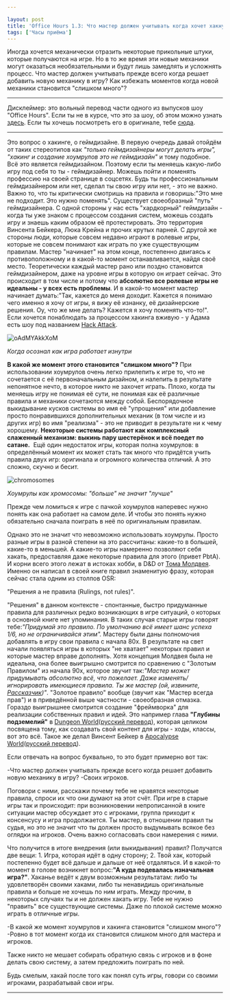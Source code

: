```yaml
---

layout: post
title: 'Office Hours 1.3: Что мастер должен учитывать когда хочет хакнуть игру?'
tags: ['Часы приёма']
---
```


Иногда хочется механически отразить некоторые прикольные штуки, которые получаются на игре. Но в то же время эти новые механики могут оказаться необязательными и будут лишь замедлять и усложнять процесс. Что мастер должен учитывать прежде всего когда решает добавить новую механику в игру? Как избежать моментов когда новой механики становится "слишком много"?





* * *





Дисклеймер: это вольный перевод части одного из выпусков шоу "Office Hours". Если ты не в курсе, что это за шоу, об этом можно узнать [здесь](https://wunderwaffla.wordpress.com/2017/03/21/что-за-office-hours/). Если ты хочешь посмотреть его в оригинале, тебе [сюда](https://www.youtube.com/playlist?list=PLAmPx8nWedFVGdrP2JmcYzdvZC8sWV5b4).  





* * *



Это вопрос о хакинге, о геймдизайне. В первую очередь давай отойдём от таких стереотипов как _"только геймдизайнеры могут делать игры", "хакинг и создание хоумрулов это не геймдизайн"_ и тому подобное. Всё это является геймдизайном. Поэтому если ты меняешь какую-либо игру под себя то ты - геймдизайнер. Можешь пойти и поменять профессию на своей странице в соцсетях. Будь ты профессиональным геймдизайнером или нет, сделал ты свою игру или нет, - это не важно. Важно то, что ты критически смотришь на правила и говоришь:"Это мне не подходит. Это нужно поменять".
Существует своеобразный "путь" геймдизайнера. С одной стороны у нас есть "хардкорный" геймдизайн - когда ты уже знаком с процессом создания систем, можешь создать игру и знаешь каким образом её протестировать. Это территория Винсента Бейкера, Люка Крейна и прочих крутых парней. С другой же стороны люди, которые совсем недавно играют в ролевые игры, которые не совсем понимают как играть по уже существующим правилам. Мастер "начинает" на этом конце, постепенно двигаясь к противоположному и в какой-то момент останавливается, найдя своё место. Теоретически каждый мастер рано или поздно становится геймдизайнером, даже на уровне игры в которую он играет сейчас. Это происходит в том числе и потому что **абсолютно все ролевые игры не идеальны - у всех есть проблемы**. И в какой-то момент мастер начинает думать:"Так, кажется до меня доходит. Кажется я понимаю чего именно я хочу от игры, я вижу её изнанку, её дизайнерские решения. Оу, что же мне делать? Кажется я хочу поменять что-то!". Если хочется понаблюдать за процессом хакинга вживую - у Адама есть шоу под названием [Hack Attack](https://www.youtube.com/playlist?list=PLAmPx8nWedFXj-RMyHdOfK_-bDPqf1WWL).

![oAdMYAkkXoM](https://wunderwaffla.files.wordpress.com/2017/04/oadmyakkxom.jpg)

_Когда осознал как игра работает изнутри_

**В какой же момент этого становится "слишком много"?** При использовании хоумрулов очень легко прилепить к игре то, что не сочетается с её первоначальным дизайном, и налепить в результате непонятное нечто, в которое никто не захочет играть. Плохо, когда ты меняешь игру не понимая её сути, не понимая как её различные правила и механики сочетаются между собой. Беспорядочное выкидывание кусков системы во имя её "упрощения" или добавление просто понравившихся дополнительных механик (в том числе и из других игр) во имя "реализма" - это не приводит в результате ни к чему хорошему. **Некоторые системы работают как комплексный слаженный механизм: выкинь пару шестерёнок и всё поедет по сатане.**  Ещё один недостаток игры, которая полна хоумрулов: в определённый момент их может стать так много что придётся учить правила двух игр: оригинала и огромного количества отличий. А это сложно, скучно и бесит.

![chromosomes](https://wunderwaffla.files.wordpress.com/2017/04/chromosomes-e1492070985808.jpg)

_Хоумрулы как хромосомы: "больше" не значит "лучше"_

Прежде чем ломиться к игре с пачкой хоумрулов наперевес нужно понять как она работает на самом деле. И чтобы это понять нужно обязательно сначала поиграть в неё по оригинальным правилам.

Однако это не значит что невозможно использовать хоумрулы. Просто разные игры в разной степени на это рассчитаны: какие-то в большей, какие-то в меньшей. А какие-то игры намеренно позволяют себя хакать, предоставляя даже некоторые правила для этого (привет PbtA). И корни всего этого лежат в истоках хобби, в D&D от [Тома Молдвея](https://en.wikipedia.org/wiki/Tom_Moldvay). Именно он написал в своей книге правил знаменитую фразу, которая сейчас стала одним из столпов OSR:




  "Решения а не правила (Rulings, not rules)".




"Решения" в данном контексте - спонтанные, быстро придуманные правила для различных редко возникающих в игре ситуаций, о которых в основной книге нет упоминания. В таких случая старые игры говорят тебе:_"Придумай это правило. По умолчанию всё имеет шанс успеха 1/6, но не ограничивайся этим"._ Мастеру были даны полномочия добавлять в игру свои правила с начала 80х. В результате на свет начали появляться игры в которых "не хватает" некоторых правил и которые мастер вправе дополнять.
Хотя концепция Молдвея была не идеальна, она более выигрышно смотрится по сравнению с "Золотым Правилом" из начала 90х, которое звучит так:_"Мастер может придумывать абсолютно всё, что пожелает. Даже изменять/игнорировать имеющиеся правила. Ты же мастер (ой, извините, [Рассказчик](http://www.white-wolf.com/))"_. "Золотое правило" вообще (звучит как "Мастер всегда прав") и в приведённой выше частности - своеобразная отмазка. Гораздо выигрышнее смотрится создание "фреймворка" для реализации собственных правил и идей. Это например глава **"Глубины подземелий"** в [Dungeon World](http://www.dungeon-world.com/)([русский перевод](http://indigogames.ru/shop/dw-pdf/)), которая целиком посвящена тому, как создавать свой контент для игры - ходы, классы, вот это всё. Такое же делал Винсент Бейкер в [Apocalypse World](http://apocalypse-world.com/)([русский перевод](http://www.safgang.ru/project.php?ID=AW)).

Если отвечать на вопрос буквально, то это будет примерно вот так:




  -Что мастер должен учитывать прежде всего когда решает добавить новую механику в игру?
  -Своих игроков.




Поговори с ними, расскажи почему тебе не нравятся некоторые правила, спроси их что они думают на этот счёт. При игре в старые игры так и происходит: при возникновении непрописанной в книге ситуации мастер обсуждает это с игроками, группа приходит к консенсусу и игра продолжается. Ты мастер, в отношении правил ты судья, но это не значит что ты должен просто выдумывать всякое без оглядки на игроков. Очень важно согласовать свои намерения с ними.

Что получится в итоге внедрения (или выкидывания) правил? Получатся две вещи: 1. Игра, которая идёт в одну сторону; 2. Твой хак, который постепенно будет всё дальше и дальше от неё отдаляться. И в какой-то момент в голове возникнет вопрос:**"А куда подевалась изначальная игра?"**. Хаканье ведёт к двум возможным результатам: либо ты удовлетворён своими хаками, либо ты ненавидишь оригинальные правила и больше не хочешь по ним играть.
Между прочим, в некоторых случаях ты и не должен хакать игру. Тебе не нужно "править" все существующие системы. Даже по плохой системе можно играть в отличные игры.




  -В какой же момент хоумрулов и хакинга становится "слишком много"?
  -Ровно в тот момент когда их становится слишком много для мастера и игроков.




Также никто не мешает собирать обратную связь с игроков и в фоне делать свою систему, а затем предложить поиграть по ней.

Будь смелым, хакай после того как понял суть игры, говори со своими игроками, разрабатывай свои игры.



* * *







